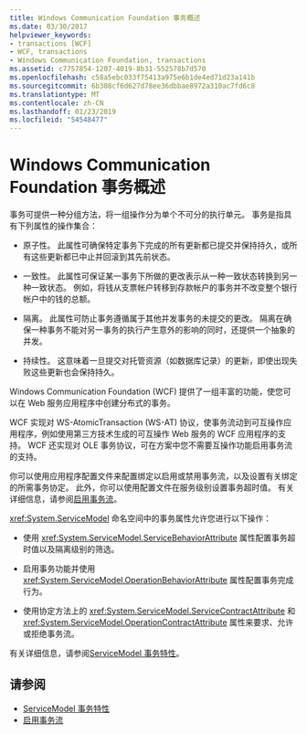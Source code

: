 ```yaml
---
title: Windows Communication Foundation 事务概述
ms.date: 03/30/2017
helpviewer_keywords:
- transactions [WCF]
- WCF, transactions
- Windows Communication Foundation, transactions
ms.assetid: c7757854-1207-4019-8b31-552578b7d570
ms.openlocfilehash: c58a5ebc033f75413a975e6b1de4ed71d23a141b
ms.sourcegitcommit: 6b308cf6d627d78ee36dbbae8972a310ac7fd6c8
ms.translationtype: MT
ms.contentlocale: zh-CN
ms.lasthandoff: 01/23/2019
ms.locfileid: "54548477"
---
```

# <a name="windows-communication-foundation-transactions-overview"></a>Windows Communication Foundation 事务概述
事务可提供一种分组方法，将一组操作分为单个不可分的执行单元。 事务是指具有下列属性的操作集合：  
  
-   原子性。 此属性可确保特定事务下完成的所有更新都已提交并保持持久，或所有这些更新都已中止并回滚到其先前状态。  
  
-   一致性。 此属性可保证某一事务下所做的更改表示从一种一致状态转换到另一种一致状态。 例如，将钱从支票帐户转移到存款帐户的事务并不改变整个银行帐户中的钱的总额。  
  
-   隔离。 此属性可防止事务遵循属于其他并发事务的未提交的更改。 隔离在确保一种事务不能对另一事务的执行产生意外的影响的同时，还提供一个抽象的并发。  
  
-   持续性。 这意味着一旦提交对托管资源（如数据库记录）的更新，即使出现失败这些更新也会保持持久。  
  
 Windows Communication Foundation (WCF) 提供了一组丰富的功能，使您可以在 Web 服务应用程序中创建分布式的事务。  
  
 WCF 实现对 WS-AtomicTransaction (WS-AT) 协议，使事务流动到可互操作应用程序，例如使用第三方技术生成的可互操作 Web 服务的 WCF 应用程序的支持。 WCF 还实现对 OLE 事务协议，可在方案中您不需要互操作功能启用事务流的支持。  
  
 你可以使用应用程序配置文件来配置绑定以启用或禁用事务流，以及设置有关绑定的所需事务协定。 此外，你可以使用配置文件在服务级别设置事务超时值。 有关详细信息，请参阅[启用事务流](../../../../docs/framework/wcf/feature-details/enabling-transaction-flow.md)。  
  
 <xref:System.ServiceModel> 命名空间中的事务属性允许您进行以下操作：  
  
-   使用 <xref:System.ServiceModel.ServiceBehaviorAttribute> 属性配置事务超时值以及隔离级别的筛选。  
  
-   启用事务功能并使用 <xref:System.ServiceModel.OperationBehaviorAttribute> 属性配置事务完成行为。  
  
-   使用协定方法上的 <xref:System.ServiceModel.ServiceContractAttribute> 和 <xref:System.ServiceModel.OperationContractAttribute> 属性来要求、允许或拒绝事务流。  
  
 有关详细信息，请参阅[ServiceModel 事务特性](../../../../docs/framework/wcf/feature-details/servicemodel-transaction-attributes.md)。  
  
## <a name="see-also"></a>请参阅
- [ServiceModel 事务特性](../../../../docs/framework/wcf/feature-details/servicemodel-transaction-attributes.md)
- [启用事务流](../../../../docs/framework/wcf/feature-details/enabling-transaction-flow.md)
